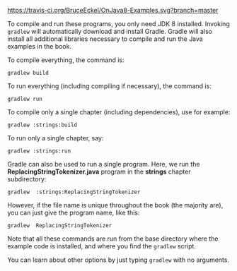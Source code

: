 https://travis-ci.org/BruceEckel/OnJava8-Examples.svg?branch=master

To compile and run these programs, you only need JDK 8 installed. 
Invoking `gradlew` will automatically download and install Gradle.
Gradle will also install all additional libraries necessary to compile
and run the Java examples in the book.

To compile everything, the command is:

`gradlew build`

To run everything (including compiling if necessary), the command is:

`gradlew run`

To compile only a single chapter (including dependencies), use for example:

`gradlew :strings:build`

To run only a single chapter, say:

`gradlew :strings:run`

Gradle can also be used to run a single program. Here, we run the **ReplacingStringTokenizer.java**
program in the **strings** chapter subdirectory:

`gradlew  :strings:ReplacingStringTokenizer`

However, if the file name is unique throughout the book (the majority are), you can just give the
program name, like this:

`gradlew  ReplacingStringTokenizer`

Note that all these commands are run from the base directory where the example code is installed, and where you find the
`gradlew` script.

You can learn about other options by just typing `gradlew` with no arguments.
